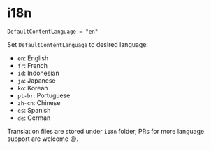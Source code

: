 # i18n

```text
DefaultContentLanguage = "en" 
```

Set `DefaultContentLanguage` to desired language:

* `en`: English
* `fr`: French
* `id`: Indonesian
* `ja`: Japanese
* `ko`: Korean
* `pt-br`: Portuguese
* `zh-cn`: Chinese
* `es`: Spanish
* `de`: German

Translation files are stored under `i18n` folder, PRs for more language support are welcome 😉.


